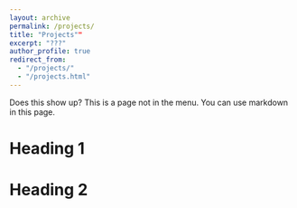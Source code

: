 ```yaml
---
layout: archive
permalink: /projects/
title: "Projects""
excerpt: "???"
author_profile: true
redirect_from: 
  - "/projects/"
  - "/projects.html"
---
```


Does this show up? This is a page not in the menu. You can use markdown in this page.

Heading 1
======

Heading 2
======
